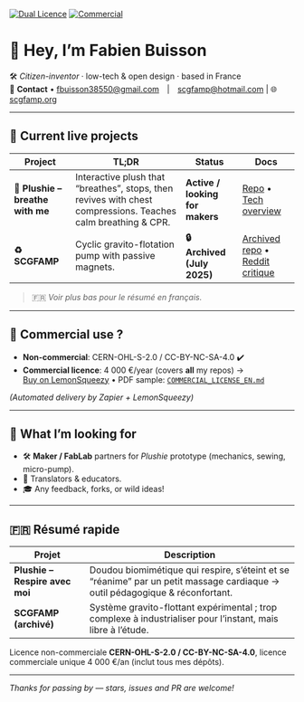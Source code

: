[![Dual Licence](https://img.shields.io/badge/License-Dual%20%7C%20CERN--OHL--S%20%2B%20CC--BY--NC--SA_4.0-blue)](governance/DUAL_LICENSE.md)
[![Commercial](https://img.shields.io/badge/Commercial%20Use-€4000/yr-blue)](governance/COMMERCIAL_LICENSE_EN.md)

# 👋 Hey, I’m **Fabien Buisson**

🛠️ _Citizen-inventor_ · low-tech & open design · based in France  
💌 **Contact** • fbuisson38550@gmail.com | scgfamp@hotmail.com | 🌐 [scgfamp.org](https://scgfamp.org)

---

## 🚀 Current live projects

| Project | TL;DR | Status | Docs |
|---------|-------|--------|------|
| **🎈 Plushie – breathe with me** | Interactive plush that “breathes”, stops, then revives with chest compressions. Teaches calm breathing & CPR. | **Active / looking for makers** | [Repo](https://github.com/f-buisson/plushie-breathe-with-me) • [Tech overview](https://github.com/f-buisson/plushie-breathe-with-me/blob/main/tech/DOUDOU_TECH_OVERVIEW.md) |
| **♻️ SCGFAMP** | Cyclic gravito-flotation pump with passive magnets. | **🔒 Archived (July 2025)** | [Archived repo](https://github.com/f-buisson/SCGFAMP-ARCHIVED) • [Reddit critique](https://www.reddit.com/r/lowtech/comments/1lq7z74/) |

> 🇫🇷 _Voir plus bas pour le résumé en français._

---

## 💼 Commercial use ?

- **Non-commercial**: CERN-OHL-S-2.0 / CC-BY-NC-SA-4.0 ✔️  
- **Commercial licence**: 4 000 €/year (covers **all** my repos) →  
  [Buy on LemonSqueezy](https://f-buisson.lemonsqueezy.com/buy/8430de49-9b31-4802-a4e6-0b24f769aad) • PDF sample: [`COMMERCIAL_LICENSE_EN.md`](https://github.com/f-buisson/plushie-breathe-with-me/blob/main/governance/COMMERCIAL_LICENSE_EN.md)  

*(Automated delivery by Zapier + LemonSqueezy)*

---

## 🧩 What I’m looking for

- 🛠️ **Maker / FabLab** partners for _Plushie_ prototype (mechanics, sewing, micro-pump).  
- 🤝 Translators & educators.  
- 🎓 Any feedback, forks, or wild ideas!

---

## 🇫🇷 Résumé rapide

| Projet | Description |
|--------|-------------|
| **Plushie – Respire avec moi** | Doudou biomimétique qui respire, s’éteint et se “réanime” par un petit massage cardiaque → outil pédagogique & réconfortant. |
| **SCGFAMP (archivé)** | Système gravito-flottant expérimental ; trop complexe à industrialiser pour l’instant, mais libre à l’étude. |

Licence non-commerciale **CERN-OHL-S-2.0 / CC-BY-NC-SA-4.0**, licence commerciale unique 4 000 €/an (inclut tous mes dépôts).

---

_Thanks for passing by — stars, issues and PR are welcome!_
